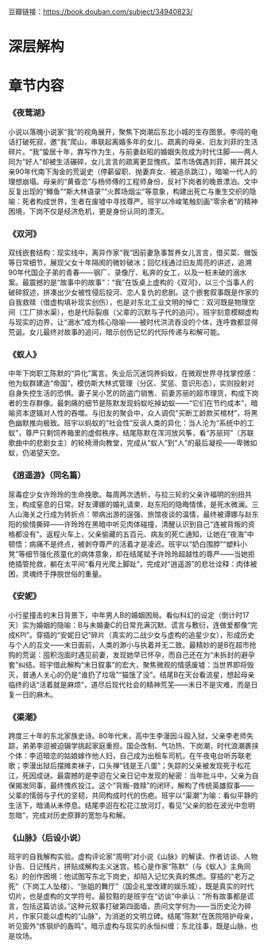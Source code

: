 豆瓣链接：https://book.douban.com/subject/34940823/

# 深层解构


# 章节内容
### 《夜莺湖》  
小说以落魄小说家“我”的视角展开，聚焦下岗潮后东北小城的生存图景。李闯的电话打破死寂，邀“我”爬山，串联起离婚多年的女儿、疏离的母亲、旧友刘菲的生活碎片。“我”蛰居十年，靠写作为生，与前妻赵昭的婚姻失败成为时代注脚——两人同为“好人”却被生活碾碎，女儿言言的疏离更显愧疚。菜市场偶遇刘菲，揭开其父亲90年代南下淘金的荒诞史（停薪留职、抛妻弃女、被追杀跳江），暗喻一代人的理想崩塌。母亲的“黄昏恋”与杨师傅的工程师身份，反衬下岗者的晚景漂泊。文中反复出现的“鳟鱼”“斯大林语录”“火葬场烟尘”等意象，构建出死亡与重生交织的隐喻：死者构成世界，生者在废墟中寻找尊严。班宇以冷峻笔触刻画“零余者”的精神困境，下岗不仅是经济危机，更是身份认同的湮灭。

### 《双河》  
双线嵌套结构：现实线中，离异作家“我”因前妻急事暂养女儿言言，借买菜、做饭等日常细节，展现父女十年隔阂的微妙破冰；回忆线通过旧友周亮的讲述，追溯90年代国企子弟的青春——钢厂、录像厅、私奔的女工，以及一桩未破的溺水案。最震撼的是“故事中的故事”：“我”在饭桌上虚构的《双河》，以三个当事人的破碎叙述，拼凑出少女被性侵后投河、恋人复仇的悲剧。这个嵌套叙事既是作家的自我救赎（借虚构填补现实创伤），也是对东北工业文明的悼亡：双河既是物理空间（工厂排水渠），也是代际裂痕（父辈的沉默与子代的追问）。班宇刻意模糊虚构与现实的边界，让“溺水”成为核心隐喻——被时代洪流吞没的个体，连呼救都显得荒诞。女儿最终对故事的追问，暗示创伤记忆的代际传递与和解可能。

### 《蚁人》  
中年下岗职工陈默的“异化”寓言。失业后沉迷饲养蚂蚁，在微观世界寻找掌控感：他为蚁群建造“帝国”，模仿斯大林式管理（分区、奖惩、意识形态），实则投射对自身失控生活的恐惧。妻子吴小艺的防盗门销售、前妻苏丽的超市理货，构成下岗者的生存群像。最刺痛的细节是陈默发现蚂蚁吃掉幼蚁——“它们在节约成本”，暗喻资本逻辑对人性的吞噬。与旧友的聚会中，众人调侃“买断工龄款买棺材”，将黑色幽默推向极致。班宇以蚂蚁的“社会性”反讽人类的异化：当人沦为“系统中的工蚁”，尊严只剩饲养箱里的虚假秩序。结尾陈默在浑河放风筝，看“苏丽珂”（苏联歌曲中的悲剧女主）的轮椅滑向教堂，完成从“蚁人”到“人”的最后凝视——卑微如蚁，仍渴望天空。

### 《逍遥游》（同名篇）  
尿毒症少女许玲玲的生命挽歌。每周两次透析，与拉三轮的父亲许福明的别扭共生，构成窒息的日常。好友谭娜的婚礼请柬、赵东阳的隐晦情愫，是死水微澜。三人山海关之行成为转折点：带病出游的逞强、旅馆夜谈的温情，最终被谭娜与赵东阳的偷情撕碎——许玲玲在黑暗中听见肉体碰撞，清醒认识到自己“连被背叛的资格都没有”。返程火车上，父亲偷藏的五百元、病友的死亡通知，让她在“夜海”中顿悟：病痛不是终点，被剥夺尊严的活着才是凌迟。班宇以“奶白围脖”“塑料小凳”等细节强化孩童化的病体意象，却在结尾赋予许玲玲超越性的尊严——当她拒绝插管抢救，躺在太平间“看月光爬上脚趾”，完成对“逍遥游”的悲壮诠释：肉体被困，灵魂终于挣脱世俗的重量。

### 《安妮》  
小行星撞击的末日背景下，中年男人B的婚姻困局。看似科幻的设定（倒计时17天）实为婚姻的隐喻：B与未婚妻C的日常充满沉默、谎言与敷衍，连做爱都像“完成KPI”。穿插的“安妮日记”碎片（真实的二战少女与虚构的追星少女），形成历史与个人的互文——末日面前，人类的渺小与执着并无二致。最精妙的是B在超市抢购的荒诞：囤积泡面时遇见前妻，发现她早已怀孕，而自己还在为“未拆封的避孕套”纠结。班宇借此解构“末日叙事”的宏大，聚焦微观的情感废墟：当世界即将毁灭，普通人关心的仍是“谁扔了垃圾”“猫饿了没”。结尾B在天台看流星，想起母亲临终的话“活着就是麻烦”，道尽后现代社会的精神荒芜——末日不是灾难，而是日复一日的麻木。

### 《渠潮》  
跨度三十年的东北家族史诗。80年代末，高中生李漫因斗殴入狱，父亲李老师失踪，弟弟李迢被迫辍学挑起家庭重担。国企改制、气功热、下岗潮，时代浪潮裹挟个体：李迢暗恋的姑娘嫁作他人妇，自己成为出租车司机，在午夜电台听苏联老歌；李漫出狱后摆摊卖袜子，口头禅“钱是王八蛋”；失踪的父亲被发现死于松花江，死因成谜。最震撼的是李迢在父亲日记中发现的秘密：当年批斗中，父亲为自保揭发同事，最终愧疚投江。这个“背叛-救赎”的闭环，解构了传统英雄叙事——父辈的懦弱与子代的坚韧，共同构成时代的伤疤。班宇以“渠潮”为喻：看似平静的生活下，暗涌从未停息。结尾李迢在松花江放河灯，看见“父亲的脸在波光中忽明忽暗”，完成对历史原罪的宽恕与和解。

### 《山脉》（后设小说）  
班宇的自我解构实验。虚构评论家“周明”对小说《山脉》的解读、作者访谈、人物讣告、日记残片，拼贴成解构主义迷宫。核心是作家“陈默”（与《蚁人》主角同名）的创作困境：他试图写东北下岗史，却陷入记忆失真的焦虑。穿插的“老万之死”（下岗工人坠楼）、“张姐的舞厅”（国企礼堂改建的娱乐城），既是真实的时代切片，也是虚构的文学符号。最狡黠的是班宇在“访谈”中承认：“所有故事都是谎言，包括这篇访谈。”这种元叙事打破第四面墙，质问文学何为——当历史沦为碎片，作家只能以虚构的“山脉”，为消逝的文明立碑。结尾“陈默”在医院陪护母亲，听见窗外“炼钢炉的轰鸣”，暗示虚构与现实的永恒纠缠：东北往事，既是山脉，也是坟场。
